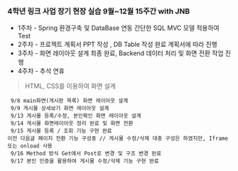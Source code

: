 
### 4학년 링크 사업 장기 현장 실습 9월~12월 15주간 with JNB

 - 1주차 - Spring 환경구축 및 DataBase 연동 간단한 SQL MVC 모델 적용하여 Test 
 - 2주차 - 프로젝트 계획서 PPT 작성 , DB Table 작성 완료 계획서에 따라 진행 
 - 3주차 - 화면 레이아웃 설계 최종 완료, Backend 데이터 처리 및 화면 전환 작업 진행
 - 4주차 - 추석 연휴

>HTML, CSS를 이용하여 화면 설계

     9/8 main화면(게시판 목록) 화면 레이아웃 설계
     9/9 게시물 상세보기 화면 레이아웃 설계
     9/13 게시물 등록/수정, 본인확인 화면 레이아웃 설계
     9/14 게시물 화면레이아웃 정리 완료 및 화면 전환
     9/15 게시물 등록 / 조회 기능 구현 완료
	이전 다음글 페이지 전환 기능 구성중 // 게시물 수정/삭제 대충 구성은 하였지만, Iframe 또는 onload 사용
     9/16 Method 방식 Get에서 Post로 변경 및 구조 변경 완료
     9/17 본인 인증을 활용하여 게시물 수정/삭제 기능 구현 완료
